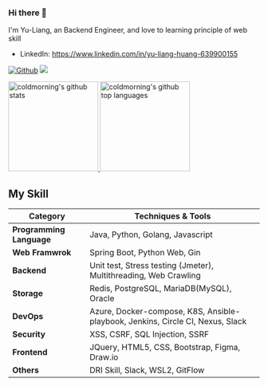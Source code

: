 ### Hi there 👋 

I'm Yu-Liang, an Backend Engineer, and love to learning  principle of web skill

- LinkedIn: https://www.linkedin.com/in/yu-liang-huang-639900155

 [![Github](https://img.shields.io/github/followers/coldmorning?label=Follow&style=social)](https://github.com/coldmorning) ![](https://komarev.com/ghpvc/?username=coldmorning&style=flat)

<a href="https://github.com/coldmorning"> 
  <img height="180em" src="https://github-readme-stats.vercel.app/api?username=coldmorning&show_icons=true&bg_color=30,c24222,181fc9&title_color=fff&text_color=fff&icon_color=fff" alt="coldmorning's github stats" />
  <img height="180em" src="https://github-readme-stats.vercel.app/api/top-langs/?username=coldmorning&theme=algolia&layout=compact&exclude_repo=gitbook-docs&hide=javascript,html,jupyter%20notebook" alt="coldmorning's github top languages" />
</a>

## My Skill                  

| Category | Techniques & Tools |
| - | - |
| **Programming Language** | Java, Python, Golang, Javascript  | 
| **Web Framwrok** | Spring Boot, Python Web, Gin
| **Backend** | Unit test, Stress testing (Jmeter), Multithreading, Web Crawling|
| **Storage** | Redis, PostgreSQL, MariaDB(MySQL), Oracle |
| **DevOps** | Azure, Docker-compose, K8S, Ansible-playbook, Jenkins, Circle CI, Nexus, Slack |
| **Security** | XSS, CSRF, SQL Injection, SSRF |
| **Frontend** | JQuery, HTML5, CSS, Bootstrap, Figma, Draw.io|
| **Others** | DRI Skill, Slack, WSL2, GitFlow |
